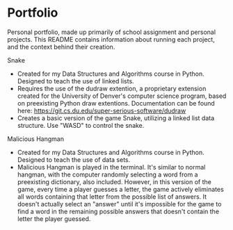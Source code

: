 # Portfolio
Personal portfolio, made up primarily of school assignment and personal projects. This README contains information about running each project, and the context behind their creation.

Snake
- Created for my Data Structures and Algorithms course in Python. Designed to teach the use of linked lists.
- Requires the use of the dudraw extention, a proprietary extension created for the University of Denver's computer science program, based on preexisting Python draw extentions. Documentation can be found here: https://git.cs.du.edu/super-serious-software/dudraw
- Creates a basic version of the game Snake, utilizing a linked list data structure. Use "WASD" to control the snake.

Malicious Hangman
- Created for my Data Structures and Algorithms course in Python. Designed to teach the use of data sets.
- Malicious Hangman is played in the terminal. It's similar to normal hangman, with the computer randomly selecting a word from a preexisting dictionary, also included. However, in this version of the game, every time a player guesses a letter, the game actively eliminates all words containing that letter from the possible list of answers. It doesn't actually select an "answer" until it's impossible for the game to find a word in the remaining possible answers that doesn't contain the letter the player guessed.
